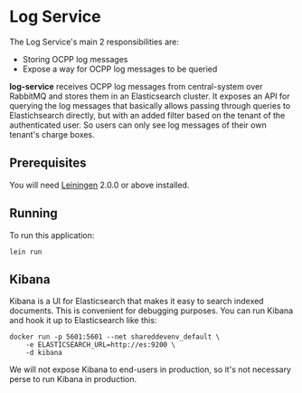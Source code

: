 # Log Service

The Log Service's main 2 responsibilities are:

- Storing OCPP log messages
- Expose a way for OCPP log messages to be queried

**log-service** receives OCPP log messages from central-system over RabbitMQ
and stores them in an Elasticsearch cluster. It exposes an API for
querying the log messages that basically allows passing through queries
to Elastichsearch directly, but with an added filter based on the tenant
of the authenticated user. So users can only see log messages of their
own tenant's charge boxes.

## Prerequisites

You will need [Leiningen][] 2.0.0 or above installed.

[leiningen]: https://github.com/technomancy/leiningen

## Running

To run this application:

    lein run

## Kibana

Kibana is a UI for Elasticsearch that makes it easy to search indexed
documents. This is convenient for debugging purposes. You can run Kibana
and hook it up to Elasticsearch like this:

```
docker run -p 5601:5601 --net shareddevenv_default \
    -e ELASTICSEARCH_URL=http://es:9200 \
    -d kibana
```

We will not expose Kibana to end-users in production, so it's not necessary
perse to run Kibana in production.
